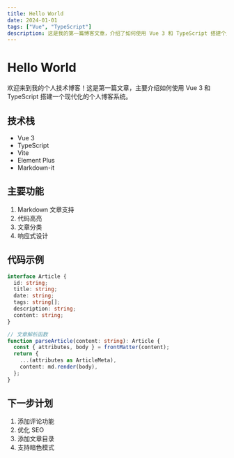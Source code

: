 ```yaml
---
title: Hello World
date: 2024-01-01
tags: ["Vue", "TypeScript"]
description: 这是我的第一篇博客文章，介绍了如何使用 Vue 3 和 TypeScript 搭建个人博客。
---
```


# Hello World

欢迎来到我的个人技术博客！这是第一篇文章，主要介绍如何使用 Vue 3 和 TypeScript 搭建一个现代化的个人博客系统。

## 技术栈

- Vue 3
- TypeScript
- Vite
- Element Plus
- Markdown-it

## 主要功能

1. Markdown 文章支持
2. 代码高亮
3. 文章分类
4. 响应式设计

## 代码示例

```typescript
interface Article {
  id: string;
  title: string;
  date: string;
  tags: string[];
  description: string;
  content: string;
}

// 文章解析函数
function parseArticle(content: string): Article {
  const { attributes, body } = frontMatter(content);
  return {
    ...(attributes as ArticleMeta),
    content: md.render(body),
  };
}
```

## 下一步计划

1. 添加评论功能
2. 优化 SEO
3. 添加文章目录
4. 支持暗色模式
